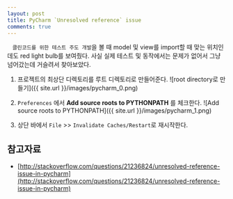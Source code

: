 ```yaml
---
layout: post
title: PyCharm `Unresolved reference` issue
comments: true
---
```

&nbsp;&nbsp;&nbsp;`클린코드를 위한 테스트 주도 개발`을 볼 때 model 및 view를 import할 때 맞는 위치인데도 red light bulb를 보여줬다. 사실 실제 테스트 및 동작에서는 문제가 없어서 그냥 넘어갔는데 거슬려서 찾아보았다.

1. 프로젝트의 최상단 디렉토리를 루트 디렉토리로 만들어준다.
![root directory로 만들기]({{ site.url }}/images/pycharm_0.png)

2. `Preferences` 에서 **Add source roots to PYTHONPATH** 를 체크한다.
![Add source roots to PYTHONPATH]({{ site.url }}/images/pycharm_1.png)

3. 상단 바에서 `File` >> `Invalidate Caches/Restart`로 재시작한다.

## **참고자료**
* [http://stackoverflow.com/questions/21236824/unresolved-reference-issue-in-pycharm](http://stackoverflow.com/questions/21236824/unresolved-reference-issue-in-pycharm)
